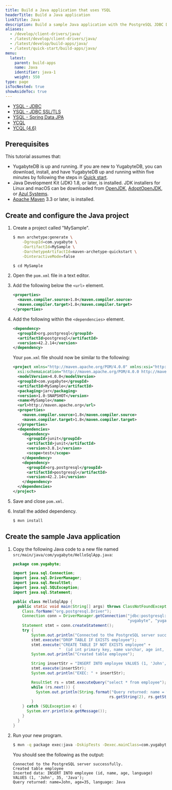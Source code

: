 ```yaml
---
title: Build a Java application that uses YSQL
headerTitle: Build a Java application
linkTitle: Java
description: Build a sample Java application with the PostgreSQL JDBC Driver and use the YSQL API to connect to and interact with YugabyteDB.
aliases:
  - /develop/client-drivers/java/
  - /latest/develop/client-drivers/java/
  - /latest/develop/build-apps/java/
  - /latest/quick-start/build-apps/java/
menu:
  latest:
    parent: build-apps
    name: Java
    identifier: java-1
    weight: 550
type: page
isTocNested: true
showAsideToc: true
---
```


<ul class="nav nav-tabs-alt nav-tabs-yb">
  <li >
    <a href="/latest/quick-start/build-apps/java/ysql-jdbc" class="nav-link active">
      <i class="icon-postgres" aria-hidden="true"></i>
      YSQL - JDBC
    </a>
  </li>
  <li >
    <a href="/latest/quick-start/build-apps/java/ysql-jdbc-ssl" class="nav-link">
      <i class="icon-postgres" aria-hidden="true"></i>
      YSQL - JDBC SSL/TLS
    </a>
  </li>
  <li >
    <a href="/latest/quick-start/build-apps/java/ysql-spring-data" class="nav-link">
      <i class="icon-postgres" aria-hidden="true"></i>
      YSQL - Spring Data JPA
    </a>
  </li>
  <li>
    <a href="/latest/quick-start/build-apps/java/ycql" class="nav-link">
      <i class="icon-cassandra" aria-hidden="true"></i>
      YCQL
    </a>
  </li>
  <li>
    <a href="/latest/quick-start/build-apps/java/ycql-4.6" class="nav-link">
      <i class="icon-cassandra" aria-hidden="true"></i>
      YCQL (4.6)
    </a>
  </li>
</ul>

## Prerequisites

This tutorial assumes that:

- YugabyteDB is up and running. If you are new to YugabyteDB, you can download, install, and have YugabyteDB up and running within five minutes by following the steps in [Quick start](../../../../quick-start/).
- Java Development Kit (JDK) 1.8, or later, is installed. JDK installers for Linux and macOS can be downloaded from [OpenJDK](http://jdk.java.net/), [AdoptOpenJDK](https://adoptopenjdk.net/), or [Azul Systems](https://www.azul.com/downloads/zulu-community/).
- [Apache Maven](https://maven.apache.org/index.html) 3.3 or later, is installed.

## Create and configure the Java project

1. Create a project called "MySample".

    ```sh
    $ mvn archetype:generate \
        -DgroupId=com.yugabyte \
        -DartifactId=MySample \
        -DarchetypeArtifactId=maven-archetype-quickstart \
        -DinteractiveMode=false

    $ cd MySample
    ```

1. Open the `pom.xml` file in a text editor.

1. Add the following below the `<url>` element.

    ```xml
    <properties>
      <maven.compiler.source>1.8</maven.compiler.source>
      <maven.compiler.target>1.8</maven.compiler.target>
    </properties>
    ```

1. Add the following within the `<dependencies>` element.

    ```xml
    <dependency>
      <groupId>org.postgresql</groupId>
      <artifactId>postgresql</artifactId>
      <version>42.2.14</version>
    </dependency>
    ```

    Your `pom.xml` file should now be similar to the following:

    ```xml
    <project xmlns="http://maven.apache.org/POM/4.0.0" xmlns:xsi="http://www.w3.org/2001/XMLSchema-instance"
      xsi:schemaLocation="http://maven.apache.org/POM/4.0.0 http://maven.apache.org/maven-v4_0_0.xsd">
      <modelVersion>4.0.0</modelVersion>
      <groupId>com.yugabyte</groupId>
      <artifactId>MySample</artifactId>
      <packaging>jar</packaging>
      <version>1.0-SNAPSHOT</version>
      <name>MySample</name>
      <url>http://maven.apache.org</url>
      <properties>
        <maven.compiler.source>1.8</maven.compiler.source>
        <maven.compiler.target>1.8</maven.compiler.target>
      </properties>
      <dependencies>
        <dependency>
          <groupId>junit</groupId>
          <artifactId>junit</artifactId>
          <version>3.8.1</version>
          <scope>test</scope>
        </dependency>
        <dependency>
          <groupId>org.postgresql</groupId>
          <artifactId>postgresql</artifactId>
          <version>42.2.14</version>
        </dependency>
      </dependencies>
    </project>
    ```

1. Save and close `pom.xml`.

1. Install the added dependency.

    ```sh
    $ mvn install
    ```

## Create the sample Java application

1. Copy the following Java code to a new file named `src/main/java/com/yugabyte/HelloSqlApp.java`:

    ```java
    package com.yugabyte;

    import java.sql.Connection;
    import java.sql.DriverManager;
    import java.sql.ResultSet;
    import java.sql.SQLException;
    import java.sql.Statement;

    public class HelloSqlApp {
      public static void main(String[] args) throws ClassNotFoundException, SQLException {
        Class.forName("org.postgresql.Driver");
        Connection conn = DriverManager.getConnection("jdbc:postgresql://localhost:5433/yugabyte",
                                                      "yugabyte", "yugabyte");
        Statement stmt = conn.createStatement();
        try {
            System.out.println("Connected to the PostgreSQL server successfully.");
            stmt.execute("DROP TABLE IF EXISTS employee");
            stmt.execute("CREATE TABLE IF NOT EXISTS employee" +
                        "  (id int primary key, name varchar, age int, language text)");
            System.out.println("Created table employee");

            String insertStr = "INSERT INTO employee VALUES (1, 'John', 35, 'Java')";
            stmt.execute(insertStr);
            System.out.println("EXEC: " + insertStr);

            ResultSet rs = stmt.executeQuery("select * from employee");
            while (rs.next()) {
              System.out.println(String.format("Query returned: name = %s, age = %s, language = %s",
                                              rs.getString(2), rs.getString(3), rs.getString(4)));
            }
        } catch (SQLException e) {
          System.err.println(e.getMessage());
        }
      }
    }
    ```

1. Run your new program.

    ```sh
    $ mvn -q package exec:java -DskipTests -Dexec.mainClass=com.yugabyte.HelloSqlApp
    ```

    You should see the following as the output:

    ```output
    Connected to the PostgreSQL server successfully.
    Created table employee
    Inserted data: INSERT INTO employee (id, name, age, language) VALUES (1, 'John', 35, 'Java');
    Query returned: name=John, age=35, language: Java
    ```
